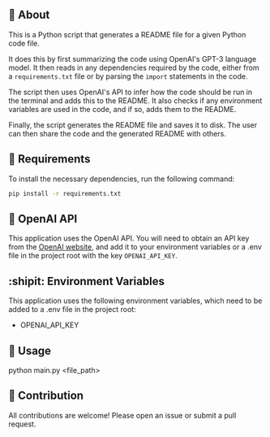 ## :space_invader: About

This is a Python script that generates a README file for a given Python code file. 

It does this by first summarizing the code using OpenAI's GPT-3 language model. It then reads in any dependencies required by the code, either from a `requirements.txt` file or by parsing the `import` statements in the code. 

The script then uses OpenAI's API to infer how the code should be run in the terminal and adds this to the README. It also checks if any environment variables are used in the code, and if so, adds them to the README. 

Finally, the script generates the README file and saves it to disk. The user can then share the code and the generated README with others.

## :wrench: Requirements

To install the necessary dependencies, run the following command:

```bash
pip install -r requirements.txt
```
## :rocket: OpenAI API

This application uses the OpenAI API. You will need to obtain an API key from the [OpenAI website](https://openai.com/), and add it to your environment variables or a .env file in the project root with the key `OPENAI_API_KEY`.

## :shipit: Environment Variables

This application uses the following environment variables, which need to be added to a .env file in the project root:

- OPENAI_API_KEY


## :runner:  Usage

python main.py <file_path>

## :raising_hand: Contribution

All contributions are welcome! Please open an issue or submit a pull request.

